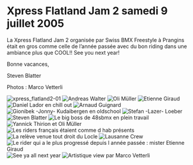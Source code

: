 # Xpress Flatland Jam 2 samedi 9 juillet 2005

La Xpress Flatland Jam 2 organisée par Swiss BMX Freestyle à Prangins était en gros comme celle de l’année passée avec du bon riding dans une ambiance plus que COOL!! See you next year!

Bonne vacances,

Steven Blatter

Photos : Marco Vetterli

![xpress_flatland2-01](./media/xpress_flatland2-01.jpg)
![Andreas Walter](./media/xpress_flatland2-02.jpg)
![Oli Müller](./media/xpress_flatland2-03.jpg)
![Etienne Giraud](./media/xpress_flatland2-04.jpg)
![Daniel Lador en chill out](./media/xpress_flatland2-05.jpg)
![Arnaud Guignard](./media/xpress_flatland2-06.jpg)
![Gionibek -Jonny- Kudaibergen en oldschool](./media/xpress_flatland2-07.jpg)
![Stefan -Lazer- Loeber](./media/xpress_flatland2-08.jpg)
![Steven Blatter](./media/xpress_flatland2-09.jpg)
![Le big boss de 48sbmx en plein travail](./media/xpress_flatland2-10.jpg)
![Yannick Thirion et Oli Müller](./media/xpress_flatland2-11.jpg)
![Les riders français étaient comme d hab présents](./media/xpress_flatland2-12.jpg)
![La relève venue tout droit du Locle](./media/xpress_flatland2-13.jpg)
![Lausanne Crew](./media/xpress_flatland2-14.jpg)
![Le rider qui a le plus progressé depuis l année passée : mister Etienne Giraud](./media/xpress_flatland2-15.jpg)
![See ya all next year](./media/xpress_flatland2-16.jpg)
![Artistique view par Marco Vetterli](./media/xpress_flatland2-17.jpg)

